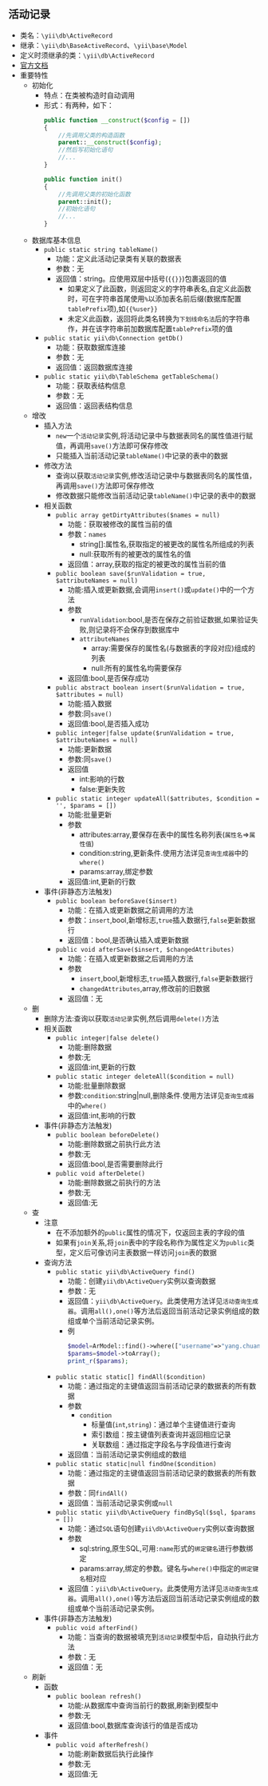 ## 活动记录
* 类名：`\yii\db\ActiveRecord`
* 继承：`\yii\db\BaseActiveRecord`、`\yii\base\Model`
* 定义时须继承的类：`\yii\db\ActiveRecord`
* [官方文档](https://www.yiichina.com/doc/api/2.0/yii-db-activerecord)
* 重要特性 
    * 初始化
        * 特点：在类被构造时自动调用
        * 形式：有两种，如下：
            ```php
            public function __construct($config = [])
            {
                //先调用父类的构造函数
                parent::__construct($config);
                //然后写初始化语句
                //...
            }
            ```
            ```php
            public function init()
            {
                //先调用父类的初始化函数 
                parent::init();
                //初始化语句
                //...
            }
            ```
    * 数据库基本信息
        * `public static string tableName()`
            * 功能：定义此活动记录类有关联的数据表
            * 参数：无
            * 返回值：string。应使用双层中括号(`{{}}`)包裹返回的值 
                * 如果定义了此函数，则返回定义的字符串表名,自定义此函数时，可在字符串首尾使用`%`以添加表名前后缀(数据库配置`tablePrefix`项),如`{{%user}}`
                * 未定义此函数，返回将此类名转换为`下划线命名法`后的字符串作，并在该字符串前加数据库配置`tablePrefix`项的值
        * `public static yii\db\Connection getDb()`
            * 功能：获取数据库连接
            * 参数：无
            * 返回值：返回数据库连接 
        * `public static yii\db\TableSchema getTableSchema()`
            * 功能：获取表结构信息
            * 参数：无
            * 返回值：返回表结构信息
    * 增改
        * 插入方法
            * `new`一个`活动记录`实例,将活动记录中与数据表同名的属性值进行赋值，再调用`save()`方法即可保存修改
            * 只能插入当前活动记录`tableName()`中记录的表中的数据  
        * 修改方法
            * 查询以获取`活动记录`实例,修改活动记录中与数据表同名的属性值，再调用`save()`方法即可保存修改
            * 修改数据只能修改当前活动记录`tableName()`中记录的表中的数据 
        * 相关函数
            * `public array getDirtyAttributes($names = null)`
                * 功能：获取被修改的属性当前的值
                * 参数：`names`
                    * string[]:属性名,获取指定的被更改的属性名所组成的列表  
                    * null:获取所有的被更改的属性名的值  
                * 返回值：array,获取的指定的被更改的属性当前的值 
            * `public boolean save($runValidation = true, $attributeNames = null)`
                * 功能:插入或更新数据,会调用`insert()`或`update()`中的一个方法
                * 参数
                    * `runValidation`:bool,是否在保存之前验证数据,如果验证失败,则记录将不会保存到数据库中 
                    * `attributeNames`
                        * array:需要保存的属性名(与数据表的字段对应)组成的列表
                        * null:所有的属性名均需要保存
                * 返回值:bool,是否保存成功 
            * `public abstract boolean insert($runValidation = true, $attributes = null)`
                * 功能:插入数据
                * 参数:同`save()`
                * 返回值:bool,是否插入成功 
            * `public integer|false update($runValidation = true, $attributeNames = null)`
                * 功能:更新数据
                * 参数:同`save()`
                * 返回值
                    * int:影响的行数 
                    * false:更新失败 
            * `public static integer updateAll($attributes, $condition = '', $params = [])`
                * 功能:批量更新
                * 参数
                    * attributes:array,要保存在表中的属性名称列表(`属性名`=>`属性值`)
                    * condition:string,更新条件.使用方法详见`查询生成器`中的`where()`
                    * params:array,绑定参数 
                * 返回值:int,更新的行数 
        * 事件(非静态方法触发)
            * `public boolean beforeSave($insert)`
                * 功能：在插入或更新数据之前调用的方法
                * 参数：`insert`,bool,新增标志,`true`插入数据行,`false`更新数据行    
                * 返回值：bool,是否确认插入或更新数据
            * `public void afterSave($insert, $changedAttributes)`
                * 功能：在插入或更新数据之后调用的方法
                * 参数
                    * `insert`,bool,新增标志,`true`插入数据行,`false`更新数据行 
                    * `changedAttributes`,array,修改前的旧数据 
                * 返回值：无  
    * 删
        * 删除方法:查询以获取`活动记录`实例,然后调用`delete()`方法 
        * 相关函数
            * `public integer|false delete()`
                * 功能:删除数据
                * 参数:无
                * 返回值:int,更新的行数 
            * `public static integer deleteAll($condition = null)`
                * 功能:批量删除数据
                * 参数:`condition`:string|null,删除条件.使用方法详见`查询生成器`中的`where()`
                * 返回值:int,影响的行数  
        * 事件(非静态方法触发)
            * `public boolean beforeDelete()`
                * 功能:删除数据之前执行此方法
                * 参数:无
                * 返回值:bool,是否需要删除此行
            * `public void afterDelete()`
                * 功能:删除数据之前执行的方法
                * 参数:无    
                * 返回值:无  
    * 查  
        * 注意  
            * 在不添加额外的`public`属性的情况下，仅返回主表的字段的值 
            * 如果有`join`关系,将`join`表中的字段名称作为属性定义为`public`类型，定义后可像访问主表数据一样访问`join`表的数据 
        * 查询方法
            * `public static yii\db\ActiveQuery find()`
                * 功能：创建`yii\db\ActiveQuery`实例以查询数据 
                * 参数：无
                * 返回值：`yii\db\ActiveQuery`。此类使用方法详见`活动查询生成器`。调用`all(),one()`等方法后返回当前活动记录实例组成的数组或单个当前活动记录实例。
                * 例
                    ```php 
                    $model=ArModel::find()->where(["username"=>"yang.chuan"])->one();
                    $params=$model->toArray();
                    print_r($params);
                    ```
            * `public static static[] findAll($condition)`
                * 功能：通过指定的主键值返回当前活动记录的数据表的所有数据
                * 参数
                    * `condition`
                        * 标量值(`int`,`string`)：通过单个主键值进行查询
                        * 索引数组：按主键值列表查询并返回相应记录
                        * 关联数组：通过指定字段名与字段值进行查询
                * 返回值：当前活动记录实例组成的数组
            * `public static static|null findOne($condition)`
                * 功能：通过指定的主键值返回当前活动记录的数据表的所有数据
                * 参数：同`findAll()`
                * 返回值：当前活动记录实例或`null`
            * `public static yii\db\ActiveQuery findBySql($sql, $params = [])`
                * 功能：通过`SQL`语句创建`yii\db\ActiveQuery`实例以查询数据 
                * 参数
                    * sql:string,原生SQL,可用`:name`形式的`绑定键名`进行参数绑定        
                    * params:array,绑定的参数。键名与`where()`中指定的`绑定键名`相对应  
                * 返回值：`yii\db\ActiveQuery`。此类使用方法详见`活动查询生成器`。调用`all(),one()`等方法后返回当前活动记录实例组成的数组或单个当前活动记录实例。
        * 事件(非静态方法触发)
            * `public void afterFind()`
                * 功能：当查询的数据被填充到`活动记录`模型中后，自动执行此方法
                * 参数：无
                * 返回值：无
    * 刷新
        * 函数
            * `public boolean refresh()`
                * 功能:从数据库中查询当前行的数据,刷新到模型中 
                * 参数:无
                * 返回值:bool,数据库查询该行的值是否成功
        * 事件
            * `public void afterRefresh()`
                * 功能:刷新数据后执行此操作
                * 参数:无
                * 返回值:无
    